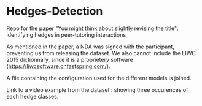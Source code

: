 # Hedges-Detection

Repo for the paper "You might think about slightly revising the title": identifying hedges in peer-tutoring interactions

As mentioned in the paper, a NDA was signed with the participant, preventing us from releasing the dataset. We also cannot include the LIWC 2015 dictionnary, since it is a proprietery software (https://liwcsoftware.onfastspring.com/). 

A file containing the configuration used for the different models is joined. 

Link to a video example from the dataset : showing three occurences of each hedge classes.

